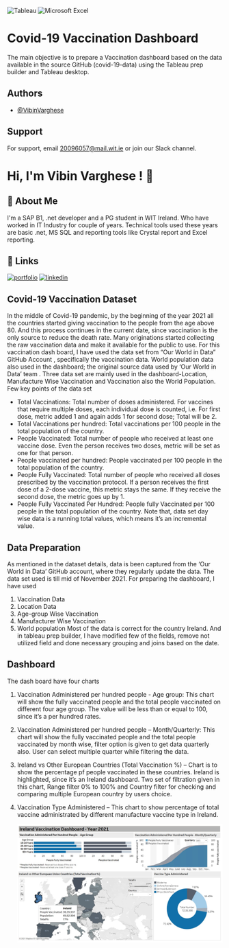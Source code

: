 
![Tableau](https://a11ybadges.com/badge?logo=tableau)
![Microsoft Excel](https://a11ybadges.com/badge?logo=microsoftexcel)
# Covid-19 Vaccination Dashboard
The main objective is to prepare a Vaccination dashboard based on the data available in the source GitHub (covid-19-data) using the Tableau prep builder and Tableau desktop.



## Authors

- [@VibinVarghese](https://github.com/WIT-Vibin-2021)





## Support

For support, email 20096057@mail.wit.ie or join our Slack channel.

# Hi, I'm Vibin Varghese ! 👋
## 🚀 About Me
I'm a SAP B1, .net developer and a PG student in WIT Ireland. Who have worked in IT Industry for couple of years. Technical tools used these years are basic .net, MS SQL and reporting tools like Crystal report and Excel reporting.


## 🔗 Links
[![portfolio](https://img.shields.io/badge/my_portfolio-000?style=for-the-badge&logo=ko-fi&logoColor=white)](https://github.com/WIT-Vibin-2021)
[![linkedin](https://img.shields.io/badge/linkedin-0A66C2?style=for-the-badge&logo=linkedin&logoColor=white)](www.linkedin.com/in/vibinlipage)

## Covid-19 Vaccination Dataset
In the middle of Covid-19 pandemic, by the beginning of the year 2021 all the countries started giving vaccination to the people from the age above 80. And this process continues in the current date, since vaccination is the only source to reduce the death rate. 
Many originations started collecting the raw vaccination data and make it available for the public to use. For this vaccination dash board, I have used the data set from “Our World in Data” GitHub Account  , specifically the vaccination data. World population data also used in the dashboard; the original source data used by ‘Our World in Data’ team  . Three data set are mainly used in the dashboard-Location, Manufacture Wise Vaccination and Vaccination also the World Population.
Few key points of the data set
- Total Vaccinations: Total number of doses administered. For vaccines that require multiple doses, each individual dose is counted, i.e. For first dose, metric added 1 and again adds 1 for second dose; Total will be 2.
- Total Vaccinations per hundred:  Total vaccinations per 100 people in the total population of the country.
- People Vaccinated: Total number of people who received at least one vaccine dose. Even the person receives two doses, metric will be set as one for that person.
- People vaccinated per hundred: People vaccinated per 100 people in the total population of the country.
- People Fully Vaccinated: Total number of people who received all doses prescribed by the vaccination protocol. If a person receives the first dose of a 2-dose vaccine, this metric stays the same. If they receive the second dose, the metric goes up by 1.
- People Fully Vaccinated Per Hundred: People fully Vaccinated per 100 people in the total population of the country.
Note that, data set day wise data is a running total values, which means it’s an incremental value. 

## Data Preparation
As mentioned in the dataset details, data is been captured from the ‘Our World in Data’ GitHub account, where they regularly update the data. The data set used is till mid of November 2021. For preparing the dashboard, I have used 
1.	Vaccination Data
2.	Location Data
3.	Age-group Wise Vaccination
4.	Manufacturer Wise Vaccination
5.	World population
Most of the data is correct for the country Ireland. And in tableau prep builder, I have modified few of the fields, remove not utilized field and done necessary grouping and joins based on the date.

##	Dashboard
The dash board have four charts
1.	Vaccination Administered per hundred people - Age group: This chart will show the fully vaccinated people and the total people vaccinated on different four age group. The value will be less than or equal to 100, since it’s a per hundred rates.
2.	Vaccination Administered per hundred people – Month/Quarterly: This chart will show the fully vaccinated people and the total people vaccinated by month wise, filter option is given to get data quarterly also. User can select multiple quarter while filtering the data.
3.	Ireland vs Other European Countries (Total Vaccination %) – Chart is to show the percentage pf people vaccinated in these countries. Ireland is highlighted, since it’s an Ireland dashboard. Two set of filtration given in this chart, Range filter 0% to 100% and Country filter for checking and comparing multiple European country by users choice.
4.	Vaccination Type Administered – This chart to show percentage of total vaccine administrated by different manufacture vaccine type in Ireland.

    <img alt="HackerRank" src="https://github.com/WIT-Vibin-2021/Tableau_BI/blob/main/Covid-19%20DashBoard/Dashboard%20Preview.jpg">



